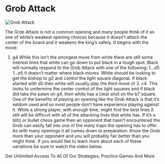 # Grob Attack

![Grob Attack](https://www.thechesswebsite.com/wp-content/uploads/2018/10/grob-attack.png)


The Grob Attack is not a common opening and many people think of it as one of white’s weakest opening choices because it doesn’t attack the center of the board and it weakens the king’s safety. It begins with the move:
1. g4
While this isn’t the strongest move from white there are still some interest lines that white can go down to put black in a tough spot. Black will normally respond to the Grob Attack with one of the following:
1…d5
1…e5
It doesn’t matter where black moves. White should be looking to get the bishop to g2 and control the light square diagonal. If black started with d5 then white will usually play the third move of 3. c4. This looks to undermine the center control of the light squares and if black did take the pawn on g4, then white has a clear shot on the b7 square.
One of the benefits of playing an opening like the Grob Attack is that it’s seldom used and so most people don’t have experience playing against it. While a strong player, with enough time, might find the best lines it still will be difficult with all of the attacking lines that white has. If it’s a blitz or bullet chess game then an opponent that hasn’t encountered the Grob can easily fall into one of the many traps the opening has to offer.
As with many openings it all comes down to preparation. Know the Grob more than your opponent and you will probably fair better than you might think.
If you would like to learn more about each of these variations be sure to watch the video below.




Get Unlimited Access To All Of Our Strategies, Practice Games And More